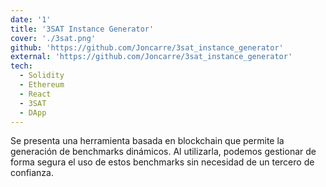 ```yaml
---
date: '1'
title: '3SAT Instance Generator'
cover: './3sat.png'
github: 'https://github.com/Joncarre/3sat_instance_generator'
external: 'https://github.com/Joncarre/3sat_instance_generator'
tech:
  - Solidity
  - Ethereum
  - React
  - 3SAT
  - DApp
---
```


Se presenta una herramienta basada en blockchain que permite la generación de benchmarks dinámicos. Al utilizarla, podemos gestionar de forma segura el uso de estos benchmarks sin necesidad de un tercero de confianza.
